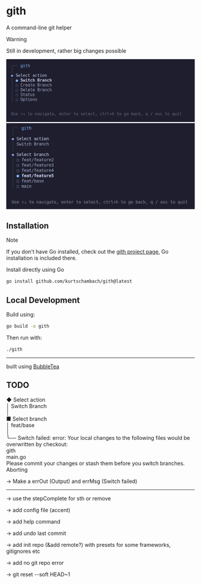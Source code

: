 # gith

A command-line git helper

> [!WARNING]
> Still in development, rather big changes possible

![](/assets/preview-actions.png)
![](/assets/preview-switch-branch.png)

## Installation

> [!NOTE]
> If you don't have Go installed, check out the [gith project page](https://a3chron.vercel.app/projects/gith),
> Go installation is included there.

Install directly using Go

```bash
go install github.com/kurtschambach/gith@latest
```

## Local Development

Build using:

```bash
go build -o gith
```

Then run with:

```bash
./gith
```

---

built using [BubbleTea](https://github.com/charmbracelet/bubbletea)

## TODO

◆ Select action  
 │ Switch Branch  
 │  
 ■ Select branch  
 │ feat/base  
 │  
 ╰─╌ Switch failed: error: Your local changes to the following files would be overwritten by checkout:  
 gith  
 main.go  
 Please commit your changes or stash them before you switch branches.  
 Aborting

-> Make a errOut (Output) and errMsg (Switch failed)

---

-> use the stepComplete for sth or remove

-> add config file (accent)

-> add help command

-> add undo last commit

-> add init repo (&add remote?) with presets for some frameworks, gitignores etc

-> add no git repo error

-> git reset --soft HEAD~1
